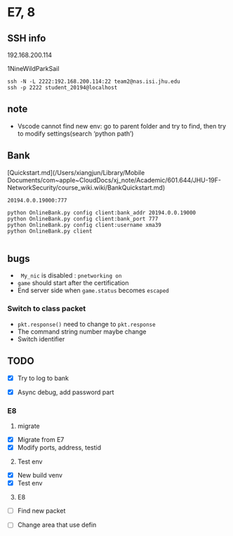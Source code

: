 # E7, 8

## SSH info

192.168.200.114

1NineWildParkSail

```
ssh -N -L 2222:192.168.200.114:22 team2@nas.isi.jhu.edu
ssh -p 2222 student_20194@localhost
```



## note

* Vscode cannot find new env: go to parent folder and try to find, then try to modify settings(search ‘python path’)



## Bank

[Quickstart.md](/Users/xiangjun/Library/Mobile Documents/com~apple~CloudDocs/xj_note/Academic/601.644/JHU-19F-NetworkSecurity/course_wiki.wiki/BankQuickstart.md)

```shell
20194.0.0.19000:777
```

```shell
python OnlineBank.py config client:bank_addr 20194.0.0.19000
python OnlineBank.py config client:bank_port 777
python OnlineBank.py config client:username xma39
python OnlineBank.py client
 
```



## bugs

* ` My_nic` is disabled : `pnetworking on`
* `game` should start after the certification
* End server side when `game.status` becomes `escaped`

### Switch to class packet

* `pkt.response()` need to change to `pkt.response`
* The command string number maybe change
* Switch identifier



## TODO

- [x] Try to log to bank

- [x] Async debug, add password part

### E8

1. migrate

- [x] Migrate from E7
- [x] Modify ports, address, testid

2. Test env

- [x] New build venv
- [x] Test env

3. E8

- [ ] Find new packet

- [ ] Change area that use defin

  

